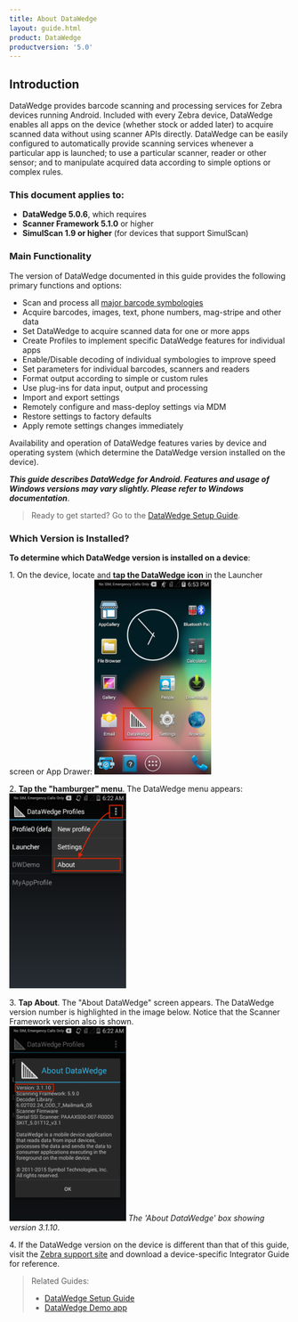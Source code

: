 ```yaml
---
title: About DataWedge
layout: guide.html
product: DataWedge
productversion: '5.0'
---
```


## Introduction

DataWedge provides barcode scanning and processing services for Zebra devices running Android<!-- and Windows <removed per eng.>-->. Included with every Zebra device, DataWedge enables all apps on the device (whether stock or added later) to acquire scanned data without using scanner APIs directly. DataWedge can be easily configured to automatically provide scanning services whenever a particular app is launched; to use a particular scanner, reader or other sensor; and to manipulate acquired data according to simple options or complex rules. 

### This document applies to:
* **DataWedge 5.0.6**, which requires
* **Scanner Framework 5.1.0** or higher
* **SimulScan 1.9 or higher** (for devices that support SimulScan)

### Main Functionality
The version of DataWedge documented in this guide provides the following primary functions and options: 

* Scan and process all [major barcode symbologies](../decoders)
* Acquire barcodes, images, text, phone numbers, mag-stripe and other data
* Set DataWedge to acquire scanned data for one or more apps
* Create Profiles to implement specific DataWedge features for individual apps 
* Enable/Disable decoding of individual symbologies to improve speed
* Set parameters for individual barcodes, scanners and readers
* Format output according to simple or custom rules
* Use plug-ins for data input, output and processing
* Import and export settings 
* Remotely configure and mass-deploy settings via MDM  
* Restore settings to factory defaults
* Apply remote settings changes immediately 

Availability and operation of DataWedge features varies by device and operating system (which determine the DataWedge version installed on the device). 

_**This guide describes DataWedge for Android. Features and usage of Windows versions may vary slightly. Please refer to Windows documentation**_.

> Ready to get started? Go to the [DataWedge Setup Guide](../setup).

### Which Version is Installed? 

**To determine which DataWedge version is installed on a device**:

&#49;. On the device, locate and **tap the DataWedge icon** in the Launcher screen or App Drawer: 
<img style="height:350px" src="01_datawedge_launcher.png"/>
<br>

&#50;. **Tap the "hamburger" menu**. The DataWedge menu appears: 
<img style="height:350px" src="02_datawedge_settings_menu.png"/>
<br>

&#51;. **Tap About**. The "About DataWedge" screen appears. The DataWedge version number is highlighted in the image below. Notice that the Scanner Framework version also is shown.     
<img style="height:350px" src="03_datawedge_about_screen.png"/>
_The 'About DataWedge' box showing version 3.1.10_. 
<br>


&#52;. If the DataWedge version on the device is different than that of this guide, visit the [Zebra support site](https://www.zebra.com/us/en/support-downloads.html) and download a device-specific Integrator Guide for reference. 

<!--
#### Download an Integrator Guide
For each of its devices, Zebra publishes an Integrator Guide containing information specific to that device. For products that include DataWedge, **the Integrator Guide includes a chapter covering only those DataWedge capabilities available on the device**. A search for the term "integrator" at the [Zebra Support Portal](https://portal.motorolasolutions.com/Support/US-EN/Search?searchType=simple&searchTerm=integrator) yields a result similar to the image below. Narrow the seach by adding the device model. 
<br>
<img style="height:450px" src="support_central_guides.png"/>
_The Zebra Support Central site showing search results for the search term "integrator_" 
<br>

#### Update DataWedge (Windows only)
**DataWedge is part of the device OS image** and relies on specific components built into that image. It cannot be downloaded separately or updated without also updating the entire device, a process that **can result in loss of user data and/or user-installed applications**. It should therefore be considered only after all other options have been eliminated. **Zebra recommends consulting with a Zebra partner before upgrading a device OS image**. 

**This option is not available for Android devices**. 
-->

> Related Guides: 
> 
> * [DataWedge Setup Guide](../setup)
> * [DataWedge Demo app](../demo)
